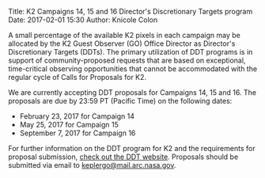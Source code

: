 Title: K2 Campaigns 14, 15 and 16 Director's Discretionary Targets program
Date: 2017-02-01 15:30
Author: Knicole Colon

A small percentage of the available K2 pixels in each campaign may be
allocated by the K2 Guest Observer (GO) Office Director as Director's
Discretionary Targets (DDTs). The primary utilization of DDT programs
is in support of community-proposed requests that are based on
exceptional, time-critical observing opportunities that cannot be
accommodated with the regular cycle of Calls for Proposals for K2.

We are currently accepting DDT proposals for Campaigns 14, 15
and 16. The proposals are due by 23:59 PT (Pacific Time) on the
following dates: 

* February 23, 2017 for Campaign 14
* May 25, 2017 for Campaign 15
* September 7, 2017 for Campaign 16

For further information on the DDT program for K2 and the requirements
for proposal submission,
[check out the DDT website](k2-ddt.html). Proposals should be
submitted via email to [keplergo@mail.arc.nasa.gov](mailto:keplergo@mail.arc.nasa.gov).

